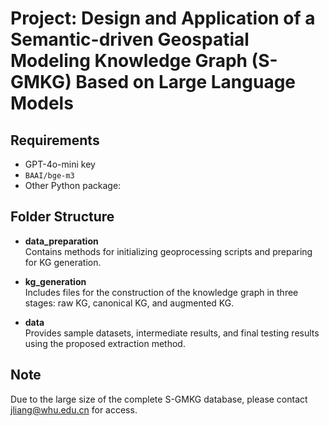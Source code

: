 # Project: Design and Application of a Semantic-driven Geospatial Modeling Knowledge Graph (S-GMKG) Based on Large Language Models

## Requirements
- GPT-4o-mini key
- `BAAI/bge-m3`
- Other Python package: 

## Folder Structure

- **data_preparation**  
  Contains methods for initializing geoprocessing scripts and preparing for KG generation.

- **kg_generation**  
  Includes files for the construction of the knowledge graph in three stages: raw KG, canonical KG, and augmented KG.

- **data**  
  Provides sample datasets, intermediate results, and final testing results using the proposed extraction method.

## Note
Due to the large size of the complete S-GMKG database, please contact [jliang@whu.edu.cn](mailto:jliang@whu.edu.cn) for access.
